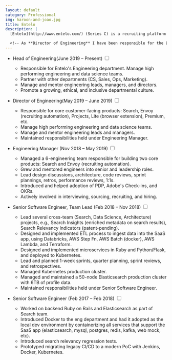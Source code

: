 ```yaml
---
layout: default
category: Professional
img: haroon-and-joao.jpg
title: Entelo
description: |
  [Entelo](http://www.entelo.com/) (Series C) is a recruiting platform that applies intelligence to big data to help modern recruiters find, qualify, and acquire talent. We process over 6TB data daily, which poses very interesting challenges, from scalable ingestion of data to building accurate machine learning models. Entelo is a first-class recruiting platform powered by AI with an ever-growing customer base of over 700 customers, including big names such as Facebook, Amazon, Uber, Netflix, Slack, PayPal, Lyft, Asana, among others.

  <!-- As **Director of Engineering** I have been responsible for the Engineering and Data Science teams responsible to develop and maintain the core products of Entelo: [Search](https://www.entelo.com/products/platform/search/), [Envoy](https://www.entelo.com/products/envoy/), Entelo Lite, Entelo Premium, etc. -->
---
```


<div class="highlight">
  <ul>
    <li>Head of Engineering<span class="btn-xs">(June 2019 – Present)</span>
    <input type="checkbox" class="read-more-state" id="post-entelo-5" />
    <label for="post-entelo-5" class="btn-link btn-xs read-more-trigger"></label>
    <div class="read-more-target">
      <ul>
        <li>Responsible for Entelo's Engineering department. Manage high performing engineering and data science teams.</li>
        <li>Partner with other departments (CS, Sales, Ops, Marketing).</li>
        <li>Manage and mentor engineering leads, managers, and directors.</li>
        <li>Promote a growing, ethical, and inclusive departmental culture.</li>
      </ul>
    </div>
  </li>
  </ul>
</div>

- Director of Engineering<span class="btn-xs">(May 2019 – June 2019)</span>
  <input type="checkbox" class="read-more-state" id="post-entelo-4" />
  <label for="post-entelo-4" class="btn-link btn-xs read-more-trigger"></label>
  <div class="read-more-target">
    <ul>
      <li>Responsible for core customer-facing products: Search, Envoy (recruiting automation), Projects, Lite (browser extension), Premium, etc.</li>
      <li>Manage high performing engineering and data science teams.</li>
      <li>Manage and mentor engineering leads and managers.</li>
      <li>Maintained responsibilities held under Engineering Manager.</li>
    </ul>
  </div>


- Engineering Manager <span class="btn-xs">(Nov 2018 – May 2019)</span>
  <input type="checkbox" class="read-more-state" id="post-entelo-3" />
  <label for="post-entelo-3" class="btn-link btn-xs read-more-trigger"></label>
  <div class="read-more-target">
    <ul>
      <li>Managed a 6-engineering team responsible for building two core products: Search and Envoy (recruiting automation).</li>
      <li>Grew and mentored engineers into senior and leadership roles.</li>
      <li>Lead design discussions, architecture, code reviews, sprint plannings, retros, performance reviews, 1:1s.</li>
      <li>Introduced and helped adoption of PDP, Adobe's Check-ins, and OKRs.</li>
      <li>Actively involved in interviewing, sourcing, recruiting, and hiring.</li>
    </ul>
  </div>

- Senior Software Engineer, Team Lead <span class="btn-xs">(Feb 2018 – Nov 2018)</span>
  <input type="checkbox" class="read-more-state" id="post-entelo-2" />
  <label for="post-entelo-2" class="btn-link btn-xs read-more-trigger"></label>
  <div class="read-more-target">
    <ul>
      <li>Lead several cross-team (Search, Data Science, Architecture) projects, e.g., Search Insights (enriched metadata on search results), Search Relevancy Indicators (patent-pending).</li>
      <li>Designed and implemented ETL process to ingest data into the SaaS app, using Databricks, AWS Step Fn, AWS Batch (docker), AWS Lambda, and Terraform.</li>
      <li>Designed and implemented microservices in Ruby and Python/Flask, and deployed to Kubernetes.</li>
      <li>Lead and planned 1-week sprints, quarter planning, sprint reviews, and retrospectives.</li>
      <li>Managed Kubernetes production cluster.</li>
      <li>Managed and maintained a 50-node Elasticsearch production cluster with 6TB of profile data.</li>
      <li>Maintained responsibilities held under Senior Software Engineer.</li>
    </ul>
  </div>

- Senior Software Engineer <span class="btn-xs">(Feb 2017 – Feb 2018)</span>
  <input type="checkbox" class="read-more-state" id="post-entelo-1" />
  <label for="post-entelo-1" class="btn-link btn-xs read-more-trigger"></label>
  <div class="read-more-target">
    <ul>
      <li>Worked on backend Ruby on Rails and Elasticsearch as part of Search team.</li>
      <li>Introduced Docker to the eng department and had it adopted as the local dev environment by containerizing all services that support the SaaS app (elasticsearch, mysql, postgres, redis, kafka, web mock, etc).</li>
      <li>Introduced search relevancy regression tests.</li>
      <li>Prototyped migrating legacy CI/CD to a modern PoC with Jenkins, Docker, Kubernetes.</li>
    </ul>
  </div>
